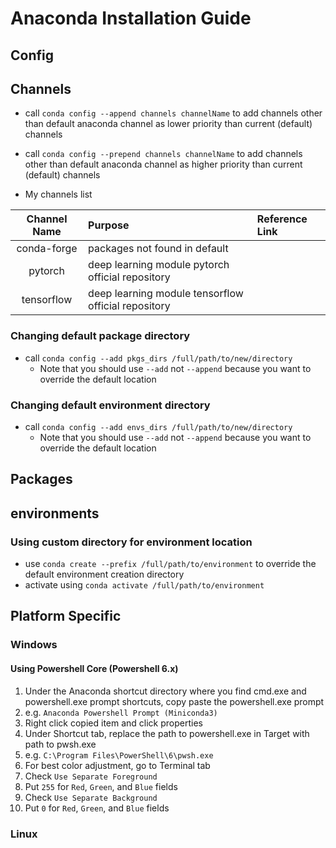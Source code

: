 # Anaconda Installation Guide

## Config

## Channels

* call `conda config --append channels channelName` to add channels other than default anaconda channel as lower priority than current (default) channels
* call `conda config --prepend channels channelName` to add channels other than default anaconda channel as higher priority than current (default) channels

* My channels list

| Channel Name | Purpose | Reference Link |
| :----------: | :------ | :------------- |
| conda-forge | packages not found in default | |
| pytorch | deep learning module pytorch official repository | |
| tensorflow |  deep learning module tensorflow official repository | |

### Changing default package directory

* call `conda config --add pkgs_dirs /full/path/to/new/directory`
  * Note that you should use `--add` not `--append` because you want to override the default location

### Changing default environment directory

* call `conda config --add envs_dirs /full/path/to/new/directory`
  * Note that you should use `--add` not `--append` because you want to override the default location
  
## Packages

## environments

### Using custom directory for environment location

* use `conda create --prefix /full/path/to/environment` to override the default environment creation directory
* activate using `conda activate /full/path/to/environment`

## Platform Specific

### Windows

#### Using Powershell Core (Powershell 6.x)

1. Under the Anaconda shortcut directory where you find cmd.exe and powershell.exe prompt shortcuts, copy paste the powershell.exe prompt
  1. e.g. `Anaconda Powershell Prompt (Miniconda3)`
1. Right click copied item and click properties
1. Under Shortcut tab, replace the path to powershell.exe in Target with path to pwsh.exe
  1. e.g. `C:\Program Files\PowerShell\6\pwsh.exe`
1. For best color adjustment, go to Terminal tab
  1. Check `Use Separate Foreground`
  1. Put `255` for `Red`, `Green`, and `Blue` fields
  1. Check `Use Separate Background`
  1. Put `0` for `Red`, `Green`, and `Blue` fields

### Linux